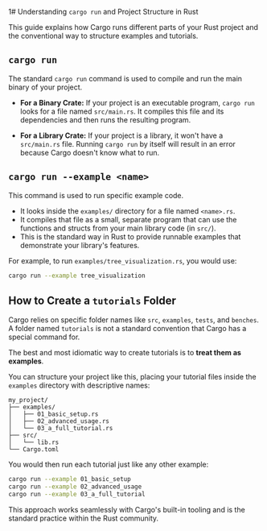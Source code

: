 1# Understanding `cargo run` and Project Structure in Rust

This guide explains how Cargo runs different parts of your Rust project and the conventional way to structure examples and tutorials.

## `cargo run`

The standard `cargo run` command is used to compile and run the main binary of your project.

- **For a Binary Crate:** If your project is an executable program, `cargo run` looks for a file named `src/main.rs`. It compiles this file and its dependencies and then runs the resulting program.

- **For a Library Crate:** If your project is a library, it won't have a `src/main.rs` file. Running `cargo run` by itself will result in an error because Cargo doesn't know what to run.

## `cargo run --example <name>`

This command is used to run specific example code.

- It looks inside the `examples/` directory for a file named `<name>.rs`.
- It compiles that file as a small, separate program that can use the functions and structs from your main library code (in `src/`).
- This is the standard way in Rust to provide runnable examples that demonstrate your library's features.

For example, to run `examples/tree_visualization.rs`, you would use:
```bash
cargo run --example tree_visualization
```

## How to Create a `tutorials` Folder

Cargo relies on specific folder names like `src`, `examples`, `tests`, and `benches`. A folder named `tutorials` is not a standard convention that Cargo has a special command for.

The best and most idiomatic way to create tutorials is to **treat them as examples**.

You can structure your project like this, placing your tutorial files inside the `examples` directory with descriptive names:

```
my_project/
├── examples/
│   ├── 01_basic_setup.rs
│   ├── 02_advanced_usage.rs
│   └── 03_a_full_tutorial.rs
├── src/
│   └── lib.rs
└── Cargo.toml
```

You would then run each tutorial just like any other example:

```bash
cargo run --example 01_basic_setup
cargo run --example 02_advanced_usage
cargo run --example 03_a_full_tutorial
```

This approach works seamlessly with Cargo's built-in tooling and is the standard practice within the Rust community.
